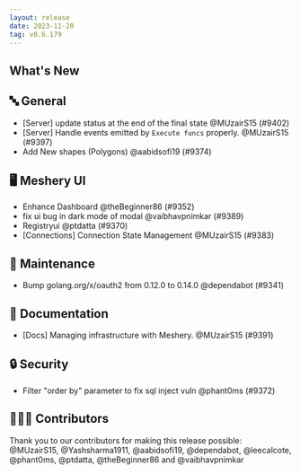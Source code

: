 ```yaml
---
layout: release
date: 2023-11-20
tag: v0.6.179
---
```


## What's New

## 🔤 General

- [Server] update status at the end of the final state @MUzairS15 (#9402)
- [Server] Handle events emitted by `Execute funcs` properly. @MUzairS15 (#9397)
- Add New shapes (Polygons) @aabidsofi19 (#9374)

## 🖥 Meshery UI

- Enhance Dashboard @theBeginner86 (#9352)
- fix ui bug in dark mode of modal @vaibhavpnimkar (#9389)
- Registryui @ptdatta (#9370)
- [Connections] Connection State Management @MUzairS15 (#9383)

## 🧰 Maintenance

- Bump golang.org/x/oauth2 from 0.12.0 to 0.14.0 @dependabot (#9341)

## 📖 Documentation

- [Docs] Managing infrastructure with Meshery. @MUzairS15 (#9391)

## 🔒 Security

- Filter "order by" parameter to fix sql inject vuln @phant0ms (#9372)

## 👨🏽‍💻 Contributors

Thank you to our contributors for making this release possible:
@MUzairS15, @Yashsharma1911, @aabidsofi19, @dependabot, @leecalcote, @phant0ms, @ptdatta, @theBeginner86 and @vaibhavpnimkar

